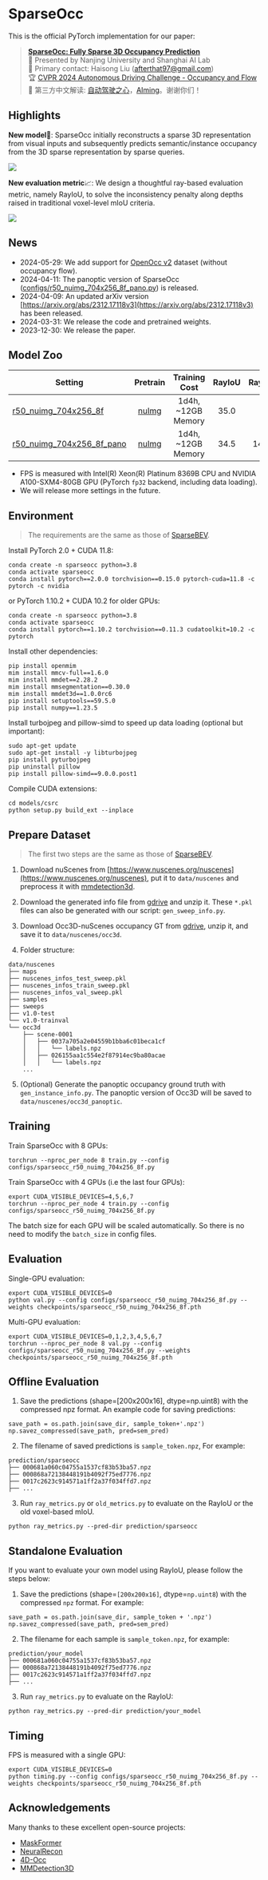 # SparseOcc

This is the official PyTorch implementation for our paper:

> [**SparseOcc: Fully Sparse 3D Occupancy Prediction**](https://arxiv.org/abs/2312.17118)<br>
> :school: Presented by Nanjing University and Shanghai AI Lab<br>
> :email: Primary contact: Haisong Liu (afterthat97@gmail.com)<br>
> :trophy: [CVPR 2024 Autonomous Driving Challenge - Occupancy and Flow](https://opendrivelab.com/challenge2024/#occupancy_and_flow)<br>
> :book: 第三方中文解读: [自动驾驶之心](https://zhuanlan.zhihu.com/p/675811281)，[AIming](https://zhuanlan.zhihu.com/p/691549750)。谢谢你们！

## Highlights

**New model**:1st_place_medal:: SparseOcc initially reconstructs a sparse 3D representation from visual inputs and subsequently predicts semantic/instance occupancy from the 3D sparse representation by sparse queries.

![](asserts/arch.jpg)

**New evaluation metric**:chart_with_upwards_trend:: We design a thoughtful ray-based evaluation metric, namely RayIoU, to solve the inconsistency penalty along depths raised in traditional voxel-level mIoU criteria.

![](asserts/rayiou.jpg)

## News

* 2024-05-29: We add support for [OpenOcc v2](configs/r50_nuimg_704x256_8f_openocc.py) dataset (without occupancy flow).
* 2024-04-11: The panoptic version of SparseOcc ([configs/r50_nuimg_704x256_8f_pano.py](configs/r50_nuimg_704x256_8f_pano.py)) is released.
* 2024-04-09: An updated arXiv version [https://arxiv.org/abs/2312.17118v3](https://arxiv.org/abs/2312.17118v3) has been released.
* 2024-03-31: We release the code and pretrained weights.
* 2023-12-30: We release the paper.

## Model Zoo

| Setting  | Pretrain | Training Cost | RayIoU | RayPQ | FPS | Weights |
|----------|:--------:|:-------------:|:------:|:-----:|:---:|:-------:|
| [r50_nuimg_704x256_8f](configs/r50_nuimg_704x256_8f.py) | [nuImg](https://download.openmmlab.com/mmdetection3d/v0.1.0_models/nuimages_semseg/cascade_mask_rcnn_r50_fpn_coco-20e_20e_nuim/cascade_mask_rcnn_r50_fpn_coco-20e_20e_nuim_20201009_124951-40963960.pth) | 1d4h, ~12GB Memory | 35.0 | - | 17.3 | [gdrive](https://drive.google.com/file/d/18qZMIJMxU-3UZi7nU1_Q-hvvrtjlIN_p/view?usp=sharing) |
| [r50_nuimg_704x256_8f_pano](configs/r50_nuimg_704x256_8f_pano.py) | [nuImg](https://download.openmmlab.com/mmdetection3d/v0.1.0_models/nuimages_semseg/cascade_mask_rcnn_r50_fpn_coco-20e_20e_nuim/cascade_mask_rcnn_r50_fpn_coco-20e_20e_nuim_20201009_124951-40963960.pth) | 1d4h, ~12GB Memory | 34.5 | 14.0 | 17.3 | [gdrive](https://drive.google.com/file/d/1NKM52uTJT-UQLmbUfll81fd0Ay1k0zOw/view?usp=sharing) |

* FPS is measured with Intel(R) Xeon(R) Platinum 8369B CPU and NVIDIA A100-SXM4-80GB GPU (PyTorch `fp32` backend, including data loading).
* We will release more settings in the future.

## Environment

> The requirements are the same as those of [SparseBEV](https://github.com/MCG-NJU/SparseBEV).

Install PyTorch 2.0 + CUDA 11.8:

```
conda create -n sparseocc python=3.8
conda activate sparseocc
conda install pytorch==2.0.0 torchvision==0.15.0 pytorch-cuda=11.8 -c pytorch -c nvidia
```

or PyTorch 1.10.2 + CUDA 10.2 for older GPUs:

```
conda create -n sparseocc python=3.8
conda activate sparseocc
conda install pytorch==1.10.2 torchvision==0.11.3 cudatoolkit=10.2 -c pytorch
```

Install other dependencies:

```
pip install openmim
mim install mmcv-full==1.6.0
mim install mmdet==2.28.2
mim install mmsegmentation==0.30.0
mim install mmdet3d==1.0.0rc6
pip install setuptools==59.5.0
pip install numpy==1.23.5
```

Install turbojpeg and pillow-simd to speed up data loading (optional but important):

```
sudo apt-get update
sudo apt-get install -y libturbojpeg
pip install pyturbojpeg
pip uninstall pillow
pip install pillow-simd==9.0.0.post1
```

Compile CUDA extensions:

```
cd models/csrc
python setup.py build_ext --inplace
```

## Prepare Dataset

> The first two steps are the same as those of [SparseBEV](https://github.com/MCG-NJU/SparseBEV).

1. Download nuScenes from [https://www.nuscenes.org/nuscenes](https://www.nuscenes.org/nuscenes), put it to `data/nuscenes` and preprocess it with [mmdetection3d](https://github.com/open-mmlab/mmdetection3d/tree/v1.0.0rc6).

2. Download the generated info file from [gdrive](https://drive.google.com/file/d/1uyoUuSRIVScrm_CUpge6V_UzwDT61ODO/view?usp=sharing) and unzip it. These `*.pkl` files can also be generated with our script: `gen_sweep_info.py`.

3. Download Occ3D-nuScenes occupancy GT from [gdrive](https://drive.google.com/file/d/1kiXVNSEi3UrNERPMz_CfiJXKkgts_5dY/view?usp=drive_link), unzip it, and save it to `data/nuscenes/occ3d`.

4. Folder structure:

```
data/nuscenes
├── maps
├── nuscenes_infos_test_sweep.pkl
├── nuscenes_infos_train_sweep.pkl
├── nuscenes_infos_val_sweep.pkl
├── samples
├── sweeps
├── v1.0-test
└── v1.0-trainval
└── occ3d
    ├── scene-0001
    │   ├── 0037a705a2e04559b1bba6c01beca1cf
    │   │   └── labels.npz
    │   ├── 026155aa1c554e2f87914ec9ba80acae
    │   │   └── labels.npz
    ...
```

5. (Optional) Generate the panoptic occupancy ground truth with `gen_instance_info.py`. The panoptic version of Occ3D will be saved to `data/nuscenes/occ3d_panoptic`.

## Training

Train SparseOcc with 8 GPUs:

```
torchrun --nproc_per_node 8 train.py --config configs/sparseocc_r50_nuimg_704x256_8f.py
```

Train SparseOcc with 4 GPUs (i.e the last four GPUs):

```
export CUDA_VISIBLE_DEVICES=4,5,6,7
torchrun --nproc_per_node 4 train.py --config configs/sparseocc_r50_nuimg_704x256_8f.py
```

The batch size for each GPU will be scaled automatically. So there is no need to modify the `batch_size` in config files.

## Evaluation

Single-GPU evaluation:

```
export CUDA_VISIBLE_DEVICES=0
python val.py --config configs/sparseocc_r50_nuimg_704x256_8f.py --weights checkpoints/sparseocc_r50_nuimg_704x256_8f.pth
```

Multi-GPU evaluation:

```
export CUDA_VISIBLE_DEVICES=0,1,2,3,4,5,6,7
torchrun --nproc_per_node 8 val.py --config configs/sparseocc_r50_nuimg_704x256_8f.py --weights checkpoints/sparseocc_r50_nuimg_704x256_8f.pth
```
## Offline Evaluation
1. Save the predictions (shape=[200x200x16], dtype=np.uint8) with the compressed npz format. An example code for saving predictions:
```
save_path = os.path.join(save_dir, sample_token+'.npz')
np.savez_compressed(save_path, pred=sem_pred)
``` 
2. The filename of saved predictions is `sample_token.npz`,  For example:
```
prediction/sparseocc
├── 000681a060c04755a1537cf83b53ba57.npz
├── 000868a72138448191b4092f75ed7776.npz
├── 0017c2623c914571a1ff2a37f034ffd7.npz
├── ...
```
3. Run `ray_metrics.py` or `old_metrics.py` to evaluate on the RayIoU or the old voxel-based mIoU.
```
python ray_metrics.py --pred-dir prediction/sparseocc
```

## Standalone Evaluation

If you want to evaluate your own model using RayIoU, please follow the steps below:

1. Save the predictions (shape=`[200x200x16]`, dtype=`np.uint8`) with the compressed `npz` format. For example:

```
save_path = os.path.join(save_dir, sample_token + '.npz')
np.savez_compressed(save_path, pred=sem_pred)
``` 

2. The filename for each sample is `sample_token.npz`,  for example:

```
prediction/your_model
├── 000681a060c04755a1537cf83b53ba57.npz
├── 000868a72138448191b4092f75ed7776.npz
├── 0017c2623c914571a1ff2a37f034ffd7.npz
├── ...
```

3. Run `ray_metrics.py` to evaluate on the RayIoU:

```
python ray_metrics.py --pred-dir prediction/your_model
```

## Timing

FPS is measured with a single GPU:

```
export CUDA_VISIBLE_DEVICES=0
python timing.py --config configs/sparseocc_r50_nuimg_704x256_8f.py --weights checkpoints/sparseocc_r50_nuimg_704x256_8f.pth
```

## Acknowledgements

Many thanks to these excellent open-source projects:

* [MaskFormer](https://github.com/facebookresearch/MaskFormer)
* [NeuralRecon](https://github.com/zju3dv/NeuralRecon)
* [4D-Occ](https://github.com/tarashakhurana/4d-occ-forecasting)
* [MMDetection3D](https://github.com/open-mmlab/mmdetection3d)
